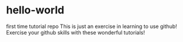 # hello-world
first time tutorial repo
This is just an exercise in learning to use github!
Exercise your github skills with these wonderful tutorials!
